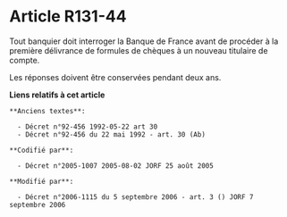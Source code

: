 # Article R131-44

Tout banquier doit interroger la Banque de France avant de procéder à la première délivrance de formules de chèques à un
nouveau titulaire de compte.

Les réponses doivent être conservées pendant deux ans.

**Liens relatifs à cet article**

	**Anciens textes**:

	  - Décret n°92-456 1992-05-22 art 30
	  - Décret n°92-456 du 22 mai 1992 - art. 30 (Ab)

	**Codifié par**:

	  - Décret n°2005-1007 2005-08-02 JORF 25 août 2005

	**Modifié par**:

	  - Décret n°2006-1115 du 5 septembre 2006 - art. 3 () JORF 7 septembre 2006
